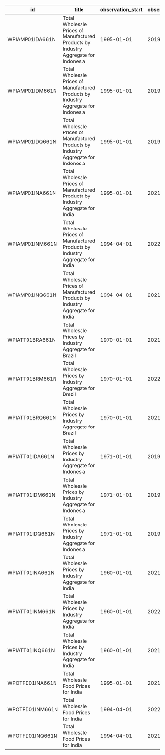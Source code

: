 | id              | title                                                                               | observation_start   | observation_end   |
|-----------------|-------------------------------------------------------------------------------------|---------------------|-------------------|
| WPIAMP01IDA661N | Total Wholesale Prices of Manufactured Products by Industry Aggregate for Indonesia | 1995-01-01          | 2019-01-01        |
| WPIAMP01IDM661N | Total Wholesale Prices of Manufactured Products by Industry Aggregate for Indonesia | 1995-01-01          | 2019-12-01        |
| WPIAMP01IDQ661N | Total Wholesale Prices of Manufactured Products by Industry Aggregate for Indonesia | 1995-01-01          | 2019-10-01        |
| WPIAMP01INA661N | Total Wholesale Prices of Manufactured Products by Industry Aggregate for India     | 1995-01-01          | 2021-01-01        |
| WPIAMP01INM661N | Total Wholesale Prices of Manufactured Products by Industry Aggregate for India     | 1994-04-01          | 2022-01-01        |
| WPIAMP01INQ661N | Total Wholesale Prices of Manufactured Products by Industry Aggregate for India     | 1994-04-01          | 2021-10-01        |
| WPIATT01BRA661N | Total Wholesale Prices by Industry Aggregate for Brazil                             | 1970-01-01          | 2021-01-01        |
| WPIATT01BRM661N | Total Wholesale Prices by Industry Aggregate for Brazil                             | 1970-01-01          | 2022-01-01        |
| WPIATT01BRQ661N | Total Wholesale Prices by Industry Aggregate for Brazil                             | 1970-01-01          | 2021-10-01        |
| WPIATT01IDA661N | Total Wholesale Prices by Industry Aggregate for Indonesia                          | 1971-01-01          | 2019-01-01        |
| WPIATT01IDM661N | Total Wholesale Prices by Industry Aggregate for Indonesia                          | 1971-01-01          | 2019-12-01        |
| WPIATT01IDQ661N | Total Wholesale Prices by Industry Aggregate for Indonesia                          | 1971-01-01          | 2019-10-01        |
| WPIATT01INA661N | Total Wholesale Prices by Industry Aggregate for India                              | 1960-01-01          | 2021-01-01        |
| WPIATT01INM661N | Total Wholesale Prices by Industry Aggregate for India                              | 1960-01-01          | 2022-01-01        |
| WPIATT01INQ661N | Total Wholesale Prices by Industry Aggregate for India                              | 1960-01-01          | 2021-10-01        |
| WPOTFD01INA661N | Total Wholesale Food Prices for India                                               | 1995-01-01          | 2021-01-01        |
| WPOTFD01INM661N | Total Wholesale Food Prices for India                                               | 1994-04-01          | 2022-01-01        |
| WPOTFD01INQ661N | Total Wholesale Food Prices for India                                               | 1994-04-01          | 2021-10-01        |